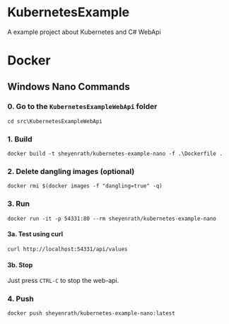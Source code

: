 # KubernetesExample
A example project about Kubernetes and C# WebApi

# Docker
## Windows Nano Commands
### 0. Go to the `KubernetesExampleWebApi` folder
```
cd src\KubernetesExampleWebApi
```

### 1. Build
```
docker build -t sheyenrath/kubernetes-example-nano -f .\Dockerfile .
```

### 2. Delete dangling images (optional)
```
docker rmi $(docker images -f "dangling=true" -q)
```

### 3. Run
```
docker run -it -p 54331:80 --rm sheyenrath/kubernetes-example-nano
```

#### 3a. Test using curl
```
curl http://localhost:54331/api/values
```

#### 3b. Stop
Just press `CTRL-C` to stop the web-api.

### 4. Push
```
docker push sheyenrath/kubernetes-example-nano:latest
```